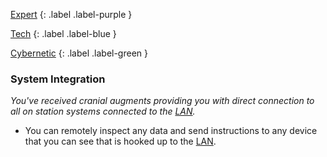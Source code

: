 
[Expert](Game/Expert-List)
{: .label .label-purple }

[Tech](Game/Tech)
{: .label .label-blue }

[Cybernetic](Game/Cybernetic-List)
{: .label .label-green }
### System Integration
*You've received cranial augments providing you with direct connection to all on station systems connected to the [LAN](Game/Terms-And-Jargon#LAN).*
* You can remotely inspect any data and send instructions to any device that you can see that is hooked up to the [LAN](Game/Terms-And-Jargon#LAN).


